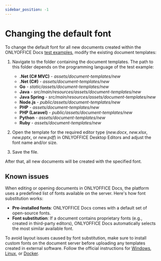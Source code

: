 ```yaml
---
sidebar_position: -1
---
```


# Changing the default font

To change the default font for all new documents created within the ONLYOFFICE Docs [test examples](language-specific-examples.md), modify the existing document templates:

1. Navigate to the folder containing the document templates. The path to this folder depends on the programming language of the test example:

   - **.Net (C# MVC)** - *assets/document-templates/new*
   - **.Net (C#)** - *assets/document-templates/new*
   - **Go** - *static/assets/document-templates/new*
   - **Java** - *src/main/resources/assets/document-templates/new*
   - **Java Spring** - *src/main/resources/assets/document-templates/new*
   - **Node.js** - *public/assets/document-templates/new*
   - **PHP** - *assets/document-templates/new*
   - **PHP (Laravel)** - *public/assets/document-templates/new*
   - **Python** - *assets/document-templates/new*
   - **Ruby** - *assets/document-templates/new*

2. Open the template for the required editor type (*new.docx*, *new.xlsx*, *new.pptx*, or *new.pdf*) in ONLYOFFICE Desktop Editors and adjust the font name and/or size.

3. Save the file.

After that, all new documents will be created with the specified font.

## Known issues

When editing or opening documents in ONLYOFFICE Docs, the platform uses a predefined list of fonts available on the server. Here's how font substitution works:

- **Pre-installed fonts**: ONLYOFFICE Docs comes with a default set of open-source fonts.
- **Font substitution**: If a document contains proprietary fonts (e.g., created in third-party editors), ONLYOFFICE Docs automatically selects the most similar available font.

To avoid layout issues caused by font substitution, make sure to install custom fonts on the document server before uploading any templates created in external software. Follow the official instructions for [Windows](https://helpcenter.onlyoffice.com/docs/installation/docs-community-install-fonts-windows.aspx), [Linux](https://helpcenter.onlyoffice.com/docs/installation/docs-community-install-fonts-linux.aspx), or [Docker](https://helpcenter.onlyoffice.com/docs/installation/docs-install-fonts-docker.aspx).
